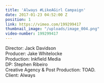 ```yaml
---
title: 'Always #LikeAGirl Campaign'
date: 2017-01-23 04:52:00 Z
position: 1
link: https://vimeo.com/199299417
thumbnail_image: "/uploads/image_004.png"
video-number: 199299417
---
```


Director: Jack Davidson<br>
Producer: Jake Whitelocke<br>
Production: Inkfield Media<br>
DP: Stephen Ribeiro<br>
Creative Agency & Post Production: TOAD.<br>
Client: Always<br>